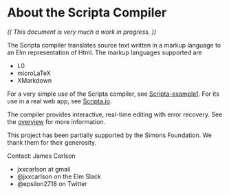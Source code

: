 # About the Scripta Compiler

_(( This document is very much a work in progress. ))_

The Scripta compiler translates source text written
in a markup language to an Elm representation of Html.
The markup languages supported are

- L0
- microLaTeX
- XMarkdown

For a very simple use of the Scripta compiler, see
[Scripta-example1](https://jxxcarlson.github.io/scripta-compiler-example1).
For its use in a real web app, see
[Scripta.io](https://scripta.io).   

The compiler
provides interactive, real-time editing with error recovery.
See the [overview](/overview/) for more information.

This project has been partially supported by the 
Simons Foundation.  We thank them for their generosity.

Contact: James Carlson

- jxxcarlson at gmail
- @jxxcarlson on the Elm Slack
- @epsilon2718 on Twitter
